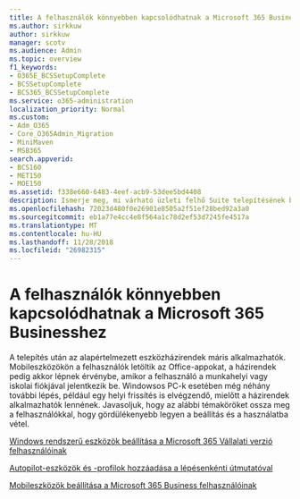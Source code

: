 ```yaml
---
title: A felhasználók könnyebben kapcsolódhatnak a Microsoft 365 Businesshez
ms.author: sirkkuw
author: sirkkuw
manager: scotv
ms.audience: Admin
ms.topic: overview
f1_keywords:
- O365E_BCSSetupComplete
- BCSSetupComplete
- BCS365_BCSSetupComplete
ms.service: o365-administration
localization_priority: Normal
ms.custom:
- Adm_O365
- Core_O365Admin_Migration
- MiniMaven
- MSB365
search.appverid:
- BCS160
- MET150
- MOE150
ms.assetid: f338e660-6483-4eef-acb9-53dee5bd4408
description: Ismerje meg, mi várható üzleti felhő Suite telepítésének befejezése után.
ms.openlocfilehash: 72023d480f0e26901e8505a2f51ef28bed92a3a0
ms.sourcegitcommit: eb1a77e4cc4e8f564a1c78d2ef53d7245fe4517a
ms.translationtype: MT
ms.contentlocale: hu-HU
ms.lasthandoff: 11/28/2018
ms.locfileid: "26982315"
---
```

# <a name="help-users-connect-to-microsoft-365-business"></a>A felhasználók könnyebben kapcsolódhatnak a Microsoft 365 Businesshez

A telepítés után az alapértelmezett eszközházirendek máris alkalmazhatók. Mobileszközökön a felhasználók letöltik az Office-appokat, a házirendek pedig akkor lépnek érvénybe, amikor a felhasználó a munkahelyi vagy iskolai fiókjával jelentkezik be. Windowsos PC-k esetében még néhány további lépés, például egy helyi frissítés is elvégzendő, mielőtt a házirendek alkalmazhatók lennének. Javasoljuk, hogy az alábbi témaköröket ossza meg a felhasználókkal, hogy gördülékenyebb legyen a beállítás és a használatba vétel.
  
[Windows rendszerű eszközök beállítása a Microsoft 365 Vállalati verzió felhasználóinak](set-up-windows-devices.md)
  
[Autopilot-eszközök és -profilok hozzáadása a lépésenkénti útmutatóval](add-autopilot-devices-and-profile.md)
  
[Mobileszközök beállítása a Microsoft 365 Business felhasználóinak](set-up-mobile-devices.md)
  

